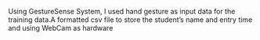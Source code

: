 

Using GestureSense System, I used hand gesture as input 
data for the training data.A formatted csv file to store the 
student’s name and entry time and using WebCam as 
hardware
